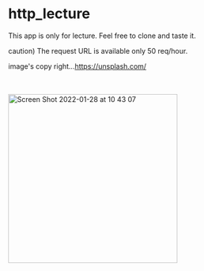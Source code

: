 # http_lecture

This app is only for lecture. Feel free to clone and taste it.

caution) The request URL is available only 50 req/hour.

image's copy right...https://unsplash.com/


<br>
<br>



<img width="342" alt="Screen Shot 2022-01-28 at 10 43 07" src="https://user-images.githubusercontent.com/86589100/151472476-e35c9fbd-6dc1-4a6c-aa6c-01b98da62dbc.png">





